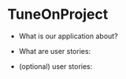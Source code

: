 # TuneOnProject

- What is our application about?





- What are user stories:







+ (optional) user stories:
